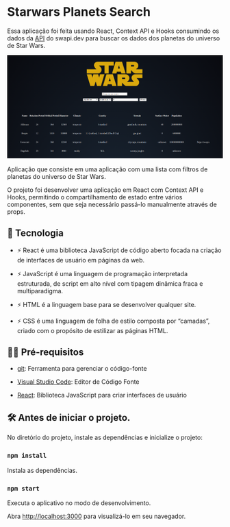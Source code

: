 # Starwars Planets Search

Essa aplicação foi feita usando React, Context API e Hooks consumindo os dados da [API](https://swapi.dev/api/planets) do swapi.dev para buscar os dados dos planetas do universo de Star Wars.

![preview](.github/preview.png)

Aplicação que consiste em uma aplicação com uma lista com filtros de planetas do universo de Star Wars.

O projeto foi desenvolver uma aplicação em React com Context API e Hooks, permitindo o compartilhamento de estado entre vários componentes, sem que seja necessário passá-lo manualmente através de props.


## 🚀 Tecnologia

- ⚡ React é uma biblioteca JavaScript de código aberto focada na criação de interfaces de usuário em páginas da web.

- ⚡ JavaScript é uma linguagem de programação interpretada estruturada, de script em alto nível com tipagem dinâmica fraca e multiparadigma.

- ⚡ HTML é a linguagem base para se desenvolver qualquer site. 

- ⚡ CSS é uma linguagem de folha de estilo composta por “camadas”, criado com o propósito de estilizar as páginas HTML.


## ✋🏻 Pré-requisitos

- [git](https://git-scm.com/downloads): Ferramenta para gerenciar o código-fonte

- [Visual Studio Code](https://code.visualstudio.com/): Editor de Código Fonte

- [React](https://reactjs.org/): Biblioteca JavaScript para criar interfaces de usuário



## :hammer_and_wrench: Antes de iniciar o projeto.

No diretório do projeto, instale as dependências e inicialize o projeto:

### `npm install`

Instala as dependências.

### `npm start`

Executa o aplicativo no modo de desenvolvimento.

Abra [http://localhost:3000](http://localhost:3000) para visualizá-lo em seu navegador.
